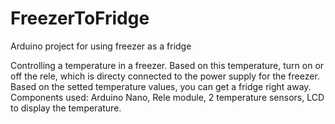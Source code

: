 # FreezerToFridge
Arduino project for using freezer as a fridge

Controlling a temperature in a freezer. Based on this temperature, turn on or off the rele, which is directy connected to the power supply for the freezer. Based on the setted temperature values, you can get a fridge right away.
Components used: Arduino Nano, Rele module, 2 temperature sensors, LCD to display the temperature.
